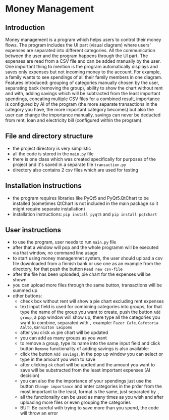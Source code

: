 # Money Management

## Introduction

Money management is a program which helps users to control their money flows. The
program includes the UI part (visual diagram) where users' expenses are separated into different categories.
All the communication between the user and the program happens through the UI part. The expenses
are read from a CSV file and can be added manually by the user. One important thing
to mention is the program automatically displays and saves only expenses but not incoming
money to the account. For example, a family wants to see spendings of all their family
members in one diagram. 
Features introduced: grouping of categories manually chosen by the user, separating back
(removing the group), ability to show the chart without rent and with, adding savings which
will be subtracted from the least important spendings, concating multiple CSV files for a combined result,
importance is configured by AI of the program (the more separate transactions in the category you have, 
the more important category becomes) but also the user can change the importance manually, savings can
never be deducted from rent, loan and electricity bill (configured within the program).

## File and directory structure

  - the project directory is very simplistic
  - all the code is stored in the `main.py` file
  - there is one class which was created specifically for purposes of the project and it's saved in a separate file `transaction.py`
  - directory also contains 2 csv files which are used for testing

## Installation instructions

  - the program requires libraries like PyQt5 and PyQt5.QtChart to be installed (sometimes QtChart is not included in the main package so it might require separate installation)
  - installation instructions: `pip install pyqt5` and `pip install pqtchart`

## User instructions

  - to use the program, user needs to run `main.py` file
  - after that a window will pop and the whole programm will be executed via that window, no command line usage
  - to start using money managemnet system, the user should upload a csv file downloaded from a finnish bank or use one as an example from the directory, for that push the button `Read new csv-file`
  - after the file has been uploaded, pie chart for the expenses will be shown
  - you can upload more files through the same button, transactions will be summed up
  - other buttons:
      - check box without rent will show a pie chart excluding rent expenses
      - text input field is used for combining categories into groups, for that type the name of the group you want to create, push the button `Add group`, a pop window will show up, there type all the categories you want to combine, separated with `,`
    example: `Fazer Cafe,Cafetoria Aalto,Kanniston Leipomo`
      - after you click `ok` pie chart will be updated 
      - you can add as many groups as you want 
      - to remove a group, type its name into the same input field and click button `Remove`
functionality of adding savings is also available:
      - click the button `Add savings`, in the pop up window you can select or type in the amount you wish to save 
      - after clicking `ok` chart will be updted and the amount you want to save will be substracted from the least important expenses (AI decision)
      - you can also the the importance of your spendings just use the button `Change importance` and enter categories in the prder from the most important to the least, format is the same, just separated by `,`
      - all the functionality can be used as many times as you wish and after uploading more files or even grouping the categories 
      - BUT! Be careful with trying to save more than you spend, the code will throw an error
